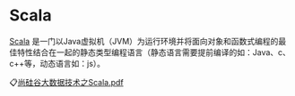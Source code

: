 # Scala
[Scala](https://docs.scala-lang.org/zh-cn/) 是一门以Java虚拟机（JVM）为运行环境并将面向对象和函数式编程的最佳特性结合在一起的静态类型编程语言（静态语言需要提前编译的如：Java、c、c++等，动态语言如：js）。

:clipboard:[尚硅谷大数据技术之Scala.pdf](file/尚硅谷大数据技术之Scala.pdf)
